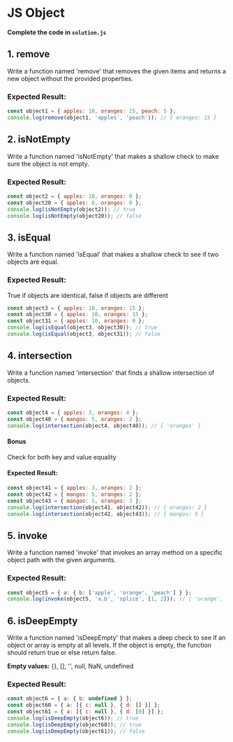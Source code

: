 # JS Object

**Complete the code in `solution.js`**

## 1. remove

Write a function named 'remove' that removes the given items and returns a new object without the provided properties.

### Expected Result:

```javascript
const object1 = { apples: 10, oranges: 15, peach: 5 };
console.log(remove(object1, 'apples', 'peach')); // { oranges: 15 }
```

## 2. isNotEmpty

Write a function named 'isNotEmpty' that makes a shallow check to make sure the object is not empty.

### Expected Result:

```javascript
const object2 = { apples: 10, oranges: 0 };
const object20 = { apples: 0, oranges: 0 };
console.log(isNotEmpty(object2)); // true
console.log(isNotEmpty(object20)); // false
```

## 3. isEqual

Write a function named 'isEqual' that makes a shallow check to see if two objects are equal.

### Expected Result:

True if objects are identical, false if objects are different

```javascript
const object3 = { apples: 10, oranges: 15 };
const object30 = { apples: 10, oranges: 15 };
const object31 = { apples: 10, oranges: 0 };
console.log(isEqual(object3, object30)); // true
console.log(isEqual(object3, object31)); // false
```

## 4. intersection

Write a function named 'intersection' that finds a shallow intersection of objects.

### Expected Result:

```javascript
const object4 = { apples: 3, oranges: 4 };
const object40 = { mangos: 5, oranges: 2 };
console.log(intersection(object4, object40)); // [ 'oranges' ]
```

#### Bonus

Check for both key and value equality

#### Expected Result:

```javascript
const object41 = { apples: 3, oranges: 2 };
const object42 = { mangos: 5, oranges: 2 };
const object43 = { mangos: 5, oranges: 3 };
console.log(intersection(object41, object42)); // { oranges: 2 }
console.log(intersection(object42, object43)); // { mangos: 5 }
```

## 5. invoke

Write a function named 'invoke' that invokes an array method on a specific object path with the given arguments.

### Expected Result:

```javascript
const object5 = { a: { b: ['apple', 'orange', 'peach'] } };
console.log(invoke(object5, 'a.b', 'splice', [1, 2])); // [ 'orange', 'peach' ]
```

## 6. isDeepEmpty

Write a function named 'isDeepEmpty' that makes a deep check to see if an object or array is empty at all levels. If the object is empty, the function should return true or else return false.

**Empty values:** {}, [], '', null, NaN, undefined

### Expected Result:

```javascript
const object6 = { a: { b: undefined } };
const object60 = { a: [{ c: null }, { d: [] }] };
const object61 = { a: [{ c: null }, { d: [0] }] };
console.log(isDeepEmpty(object6)); // true
console.log(isDeepEmpty(object60)); // true
console.log(isDeepEmpty(object61)); // false
```